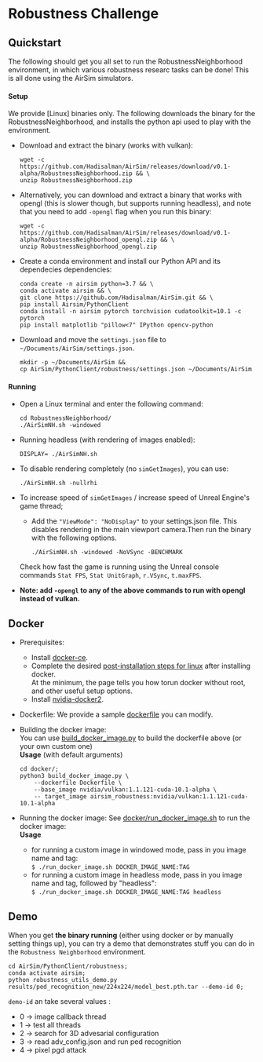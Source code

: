 # Robustness Challenge


## Quickstart
The following should get you all set to run the RobustnessNeighborhood environment, in which various robustness researc tasks can be done! This is all done using the AirSim simulators.

#### Setup

We provide [Linux] binaries only. The following downloads the binary for the RobustnessNeighborhood, and installs the python api used to play with the environment.
- Download and extract the binary (works with vulkan):
    ```
    wget -c https://github.com/Hadisalman/AirSim/releases/download/v0.1-alpha/RobustnessNeighborhood.zip && \
    unzip RobustnessNeighborhood.zip
    ```
- Alternatively, you can download and extract a binary that works with opengl (this is slower though, but supports running headless), and note that you need to add `-opengl` flag when you run this binary:
    ```
    wget -c https://github.com/Hadisalman/AirSim/releases/download/v0.1-alpha/RobustnessNeighborhood_opengl.zip && \
    unzip RobustnessNeighborhood_opengl.zip
    ```

- Create a conda environment and install our Python API and its dependecies dependencies:
    ```
    conda create -n airsim python=3.7 && \
    conda activate airsim && \
    git clone https://github.com/Hadisalman/AirSim.git && \
    pip install Airsim/PythonClient
    conda install -n airsim pytorch torchvision cudatoolkit=10.1 -c pytorch
    pip install matplotlib "pillow<7" IPython opencv-python
    ``` 
- Download and move the `settings.json` file to `~/Documents/AirSim/settings.json`.
    ```
    mkdir -p ~/Documents/AirSim &&
    cp AirSim/PythonClient/robustness/settings.json ~/Documents/AirSim
    ```

#### Running
- Open a Linux terminal and enter the following command:
    ```
    cd RobustnessNeighborhood/
    ./AirSimNH.sh -windowed
    ```
- Running headless (with rendering of images enabled):
    ```
    DISPLAY= ./AirSimNH.sh
    ```
- To disable rendering completely (no `simGetImages`), you can use:
    ```
    ./AirSimNH.sh -nullrhi
    ```

- To increase speed of `simGetImages` / increase speed of Unreal Engine's game thread;
    - Add the `"ViewMode": "NoDisplay"` to your settings.json file. This disables rendering in the main viewport camera.Then run the binary with the following options.  
        ```
        ./AirSimNH.sh -windowed -NoVSync -BENCHMARK
        ```
    
    Check how fast the game is running using the Unreal console commands `Stat FPS`, `Stat UnitGraph`, `r.VSync`, `t.maxFPS`.
- **Note: add `-opengl` to any of the above commands to run with opengl instead of vulkan.**

## Docker
- Prerequisites:
	- Install [docker-ce](https://docs.docker.com/install/linux/docker-ce/ubuntu/). 
	- Complete the desired [post-installation steps for linux](https://docs.docker.com/install/linux/linux-postinstall/) after installing docker.    
	At the minimum, the page tells you how torun docker without root, and other useful setup options. 
	- Install [nvidia-docker2](https://github.com/NVIDIA/nvidia-docker/wiki/Installation-(version-2.0)). 

- Dockerfile:
	We provide a sample [dockerfile](docker/Dockerfile) you can modify.   

- Building the docker image:    
	You can use [build_docker_image.py](docker/build_docker_image.py) to build the dockerfile above (or your own custom one)    
	**Usage** (with default arguments)
	```shell
	cd docker/;
	python3 build_docker_image.py \
		--dockerfile Dockerfile \
		--base_image nvidia/vulkan:1.1.121-cuda-10.1-alpha \
		-- target_image airsim_robustness:nvidia/vulkan:1.1.121-cuda-10.1-alpha
	```
- Running the docker image:
	See [docker/run_docker_image.sh](docker/run_docker_image.sh) to run the docker image:   
	**Usage**
	- for running a custom image in windowed mode, pass in you image name and tag:    
	    `$ ./run_docker_image.sh DOCKER_IMAGE_NAME:TAG`
	- for running a custom image in headless mode, pass in you image name and tag, followed by "headless":    
	     `$ ./run_docker_image.sh DOCKER_IMAGE_NAME:TAG headless`

## Demo
When you get **the binary running** (either using docker or by manually setting things up), you can try a demo that demonstrates stuff you can do in the `Robustness Neighborhood` environment.
```
cd AirSim/PythonClient/robustness;
conda activate airsim;
python robustness_utils_demo.py results/ped_recognition_new/224x224/model_best.pth.tar --demo-id 0;
```
`demo-id` an take several values :
- 0 -> image callback thread
- 1 -> test all threads
- 2 -> search for 3D advesarial configuration
- 3 -> read adv_config.json and run ped recognition
- 4 -> pixel pgd attack
